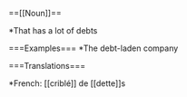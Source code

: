 ==[[Noun]]==

*That has a lot of debts

===Examples===
*The debt-laden company

===Translations===

*French: [[criblé]] de [[dette]]s